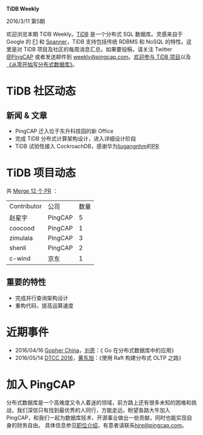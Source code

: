 **TiDB Weekly**

   2016/3/11 第5期

欢迎浏览本期 TiDB Weekly。[TiDB](https://github.com/pingcap/tidb) 是一个分布式 SQL 数据库。灵感来自于 Google 的 [F1](http://research.google.com/pubs/pub41344.html) 和 [Spanner](http://research.google.com/archive/spanner.html)，TiDB 支持包括传统 RDBMS 和 NoSQL 的特性。这里是对 TiDB 项目及社区的每周消息汇总。如果要投稿，请关注 Twitter [@](https://twitter.com/ThisWeekInRust)[PingCAP](https://twitter.com/PingCAP) 或者发送邮件到 [weekly@pingcap.com](mailto:weekly@pingcap.com)。[欢迎参与 TiDB 项目](https://github.com/pingcap/tidb/blob/master/CONTRIBUTING.md)以及[《从零开始写分布式数据库》](https://github.com/ngaut/builddatabase)。

# **TiDB 社区动态**

## **新闻 & 文章**

* PingCAP 迁入位于东升科技园的新 Office
* 完成 TiDB 分布式计算架构设计，进入详细设计阶段
* TiDB 试验性接入 CockroachDB，感谢华为[liugangnhm](https://github.com/liugangnhm)的[PR](https://github.com/ngaut/tidb-experimental/pull/1)

# **TiDB 项目动态**

共 [Merge 12 个 PR](https://github.com/pingcap/tidb/pulls?utf8=%E2%9C%93&q=is%3Apr+is%3Amerged+merged%3A2016-03-06..2016-03-11+) ：

<table>
  <tr>
    <td>Contributor</td>
    <td>公司</td>
    <td>数量</td>
  </tr>
  <tr>
    <td>赵星宇</td>
    <td>PingCAP</td>
    <td>5</td>
  </tr>
  <tr>
    <td>coocood</td>
    <td>PingCAP</td>
    <td>1</td>
  </tr>
  <tr>
    <td>zimulala</td>
    <td>PingCAP</td>
    <td>3</td>
  </tr>
  <tr>
    <td>shenli</td>
    <td>PingCAP</td>
    <td>2</td>
  </tr>
  <tr>
    <td>c-wind</td>
    <td>京东</td>
    <td>1</td>
  </tr>
</table>


## **重要的特性**

* 完成并行查询架构设计
* 重构代码，提高运算速度

# **近期事件**

* 2016/04/16  [Gopher China](http://gopherchina.org/)，[刘奇](http://weibo.com/chuangyiyongpin)：《 Go 在分布式数据库中的应用》
* 2016/05/14 [DTCC 2016](http://dtcc.it168.com/jiabin.html)，[黄东旭](http://weibo.com/c4pt0r?is_all=1)：《使用 Raft 构建分布式 OLTP 之路》

# **加入 PingCAP**

分布式数据库是一个高难度又令人着迷的领域，前方路上还有很多未知的困难和挑战，我们深信只有找到最优秀的人同行，方能走远。盼望各路大牛加入 PingCAP，和我们一起为数据库技术、开源事业做出一些贡献，同时也能实现自身的财务自由。
具体信息参见[职位介绍](http://www.lagou.com/gongsi/j113568.html)，有意者请联系[hire@pingcap.com](mailto:hire@pingcap.com)。
